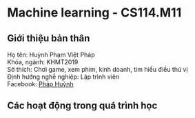 # Machine learning - CS114.M11

## Giới thiệu bản thân

 Họ tên: Huỳnh Phạm Việt Pháp\
 Khóa, ngành: KHMT2019\
 Sở thích: Chơi game, xem phim, kinh doanh, tìm hiểu điều thú vị\
 Định hướng nghề nghiệp: Lập trình viên\
 Facebook: [Pháp Huỳnh](https://www.facebook.com/profile.php?id=100007965547681)

## Các hoạt động trong quá trình học
